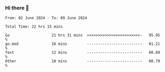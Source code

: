 ### Hi there 👋

<!--
**zhumeme/zhumeme** is a ✨ _special_ ✨ repository because its `README.md` (this file) appears on your GitHub profile.

Here are some ideas to get you started:

- 🔭 I’m currently working on ...
- 🌱 I’m currently learning ...
- 👯 I’m looking to collaborate on ...
- 🤔 I’m looking for help with ...
- 💬 Ask me about ...
- 📫 How to reach me: ...
- 😄 Pronouns: ...
- ⚡ Fun fact: ...
-->

<!--START_SECTION:waka-->

```all_time
From: 02 June 2024 - To: 09 June 2024

Total Time: 22 hrs 15 mins

Go                   21 hrs 31 mins  >>>>>>>>>>>>>>>>>>>>>>>>-   95.95 %
go.mod               16 mins         -------------------------   01.21 %
Text                 12 mins         -------------------------   00.89 %
Other                10 mins         -------------------------   00.79 %
```

<!--END_SECTION:waka-->

